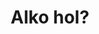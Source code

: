 ---
layout: riddle
title: Alko hol?
sha256: 66d334052ecf72ea869fc27391894ffad1ece887f45e4bc8e70de9268249304f
image: normal_17a555ae2343236d.jpg
creator: Varga Petra Anett
year: 2015
---